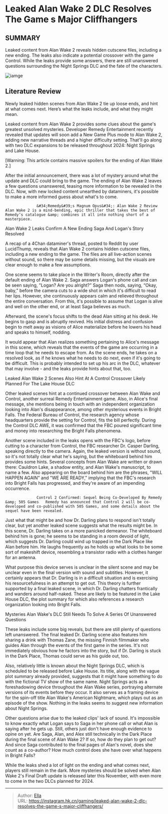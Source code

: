 # Leaked Alan Wake 2 DLC Resolves The Game s Major Cliffhangers


## SUMMARY 



  Leaked content from Alan Wake 2 reveals hidden cutscene files, including a new ending.   The leaks also indicate a potential crossover with the game Control.   While the leaks provide some answers, there are still unanswered questions surrounding the Night Springs DLC and the fate of the characters.  

![iamge](https://static1.srcdn.com/wordpress/wp-content/uploads/2023/11/_1-leaked-alan-wake-2-dlc-resolves-the-game-s-major-cliffhangers.jpg)

## Literature Review

Newly leaked hidden scenes from Alan Wake 2 tie up loose ends, and hint at what comes next. Here’s what the leaks include, and what they might mean.




Leaked content from Alan Wake 2 provides some clues about the game&#39;s greatest unsolved mysteries. Developer Remedy Entertainment recently revealed that updates will soon add a New Game Plus mode to Alan Wake 2, adding new narrative threads and a higher difficulty setting. That&#39;ll go along with two DLC expansions to be released throughout 2024: Night Springs and Lake House.




[Warning: This article contains massive spoilers for the ending of Alan Wake 2.]

After the initial announcement, there was a lot of mystery around what the update and DLC could bring to the game. The ending of Alan Wake 2 leaves a few questions unanswered, teasing more information to be revealed in the DLC. Now, with new locked content unearthed by dataminers, it&#39;s possible to make a more informed guess about what&#39;s to come.

                  &#34;Remedy&#39;s Magnum Opus&#34;: Alan Wake 2 Review   Alan Wake 2 is a mind-bending, epic thriller that takes the best of Remedy’s catalogue &amp; combines it all into nothing short of a masterpiece.    


 Alan Wake 2 Leaks Confirm A New Ending 
Saga And Logan&#39;s Story Resolved
          

A recap of a 4Chan dataminer&#39;s thread, posted to Reddit by user LucidThump, reveals that Alan Wake 2 contains hidden cutscene files, including a new ending to the game. The files are all live-action scenes without sound, so there may be some details missing, but the visuals are clear enough to make a few assumptions.




One scene seems to take place in the Writer&#39;s Room, directly after the default ending of Alan Wake 2. Saga answers Logan&#39;s phone call and can be seen saying, &#34;Logan? Are you alright?” Saga then nods, saying, “Okay, baby,” before the camera cuts to a wide shot in which it&#39;s difficult to read her lips. However, she continuously appears calm and relieved throughout the entire conversation. From this, it&#39;s possible to assume that Logan is alive and well on the other end, or at least Saga believes as much.

Afterward, the scene&#39;s focus shifts to the dead Alan sitting at his desk. He begins to gasp and is abruptly revived. His initial distress and confusion begin to melt away as visions of Alice materialize before he lowers his head and speaks to himself, nodding.

It would appear that Alan realizes something pertaining to Alice&#39;s message in this scene, which reveals that the events of the game are occurring in a time loop that he needs to escape from. As the scene ends, he takes on a resolved look, as if he knows what he needs to do next, even if it&#39;s going to be difficult. This is probably intended to set up his arc in the DLC, whatever that may involve - and the leaks provide hints about that, too.






 Leaked Alan Wake 2 Scenes Also Hint At A Control Crossover 
Likely Planned For The Lake House DLC
         

Other leaked scenes hint at a continued crossover between Alan Wake and Control, another surreal Remedy Entertainment game. Also, in Alice&#39;s final message, she mentions being in touch with an independent organization looking into Alan&#39;s disappearance, among other mysterious events in Bright Falls. The Federal Bureau of Control, the research agency whose headquarters provide the setting for Control, fits the bill perfectly. During the Control DLC AWE, it was confirmed that the FBC poured significant time and money into researching the Bright Falls phenomena.

Another scene included in the leaks opens with the FBC&#39;s logo, before cutting to a character from Control, the FBC researcher Dr. Casper Darling, speaking directly to the camera. Again, the leaked version is without sound, so it&#39;s not totally clear what he&#39;s saying, but the whiteboard behind him provides some hints. Several concepts from Alan Wake are written or drawn there: Cauldron Lake, a shadow entity, and Alan Wake&#39;s manuscript, to name a few. Also appearing on the board behind him are the phrases, &#34;WILL HAPPEN AGAIN&#34; and &#34;WE ARE READY,&#34; implying that the FBC&#39;s research into Bright Falls has progressed, and they&#39;re aware of an impending occurrence.




                  Control 2 Confirmed: Sequel Being Co-Developed By Remedy &amp; 505 Games   Remedy has announced that Control 2 will be co-developed and co-published with 505 Games, and some details about the sequel have been revealed.    

Just what that might be and how Dr. Darling plans to respond isn&#39;t totally clear, but yet another leaked scene suggests what the results might be. In this scene, Dr. Darling takes on a more panicked demeanor. The whiteboard behind him is gone; he seems to be standing in a room devoid of light, which suggests Dr. Darling could wind up trapped in the Dark Place like Alan before him. He laughs frequently as he holds up what looks to be some sort of makeshift device, resembling a transistor radio with a clothes hanger for an antenna.

What purpose this device serves is unclear in the silent scene and may be unclear even in the final version with sound and subtitles. However, it certainly appears that Dr. Darling is in a difficult situation and is exercising his resourcefulness in an attempt to get out. This theory is further supported by a final leaked scene, in which Dr. Darling chatters frantically and wanders around half-naked. These are likely to be featured in the Lake House DLC, the plot summary for which also references a research organization looking into Bright Falls.






 Mysteries Alan Wake&#39;s DLC Still Needs To Solve 
A Series Of Unanswered Questions
          

These leaks include some big reveals, but there are still plenty of questions left unanswered. The final leaked Dr. Darling scene also features him sharing a drink with Thomas Zane, the missing Finnish filmmaker who guides Alan through the events of the first game in the series. It&#39;s not immediately obvious how he factors into the story, but if Dr. Darling is stuck in the Dark Place, Thomas could serve as his guide out, too.

Also, relatively little is known about the Night Springs DLC, which is scheduled to be released before Lake House. Its title, along with the vague plot summary already provided, suggests that it might have something to do with the fictional TV show of the same name. Night Springs acts as a foreshadowing device throughout the Alan Wake series, portraying alternate versions of its events before they occur. It also serves as a framing device for the spin-off title Alan Wake&#39;s American Nightmare, which plays out as an episode of the show. Nothing in the leaks seems to suggest new information about Night Springs.




Other questions arise due to the leaked clips&#39; lack of sound. It&#39;s impossible to know exactly what Logan says to Saga in her phone call or what Alan is saying after he gets up. Still, others just don&#39;t have enough evidence to opine on yet. Are Saga, Alan, and Alex still technically in the Dark Place during the final scene of Alan Wake 2? If so, how do they plan to get out? And since Saga contributed to the final pages of Alan&#39;s novel, does she count as a co-author? How much control does she have over what happens in Bright Falls?

While the leaks shed a lot of light on the ending and what comes next, players still remain in the dark. More mysteries should be solved when Alan Wake 2&#39;s Final Draft update is released later this November, with even more to come in the two DLCs planned for 2024.



---

> Author: [Ella](https://instagram.hk.cn/)  
> URL: https://instagram.hk.cn/gaming/leaked-alan-wake-2-dlc-resolves-the-game-s-major-cliffhangers/  

